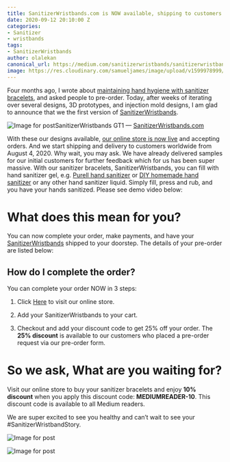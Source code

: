 ```yaml
---
title: SanitizerWristbands.com is NOW available, shipping to customers worldwide
date: 2020-09-12 20:10:00 Z
categories:
- Sanitizer
- wristbands
tags:
- SanitizerWristbands
author: olalekan
canonical_url: https://medium.com/sanitizerwristbands/sanitizerwristbands-com-is-now-available-shipping-to-customers-worldwide-44e5cd987a4d
image: https://res.cloudinary.com/samueljames/image/upload/v1599978999/1_J5fdtQwO8ma6wdDV_m5Nkw.jpg
---
```


Four months ago, I wrote about [maintaining hand hygiene with sanitizer bracelets](https://medium.com/@elesin.olalekan/maintaining-hand-hygiene-with-new-sanitizer-bracelets-d52bc0e8f647), and asked people to pre-order. Today, after weeks of iterating over several designs, 3D prototypes, and injection mold designs, I am glad to announce that we the first version of [SanitizerWristbands](https://sanitizerwristbands.com/).

![Image for post](https://res.cloudinary.com/samueljames/image/upload/v1599978922/1_iToOq9U_qqePffumMtcEQg.jpg)SanitizerWristbands GT1 — [SanitizerWristbands.com](https://sanitizerwristbands.com/)

With these our designs available, [our online store is now live](https://sanitizerwristbands.com/shop) and accepting orders. And we start shipping and delivery to customers worldwide from August 4, 2020. Why wait, you may ask. We have already delivered samples for our initial customers for further feedback which for us has been super massive. With our sanitizer bracelets, SanitizerWristbands, you can fill with hand sanitizer gel, e.g. [Purell hand sanitizer](https://www.purell.eu/en/categories/hand-sanitising) or [DIY homemade hand sanitizer](https://www.wired.com/story/how-to-make-hand-sanitizer/) or any other hand sanitizer liquid. Simply fill, press and rub, and you have your hands sanitized. Please see demo video below:

# What does this mean for you?

You can now complete your order, make payments, and have your [SanitizerWristbands](https://sanitizerwristbands.com/shop?discount=complete-preorder&loc=%7B%7BCountry%7D%7D) shipped to your doorstep. The details of your pre-order are listed below:

## **How do I complete the order?**

You can complete your order NOW in 3 steps:

1. Click [Here](https://sanitizerwristbands.com/shop?discount=complete-preorder) to visit our online store.

2. Add your SanitizerWristbands to your cart.

3. Checkout and add your discount code to get 25% off your order. The **25% discount** is available to our customers who placed a pre-order request via our pre-order form.

# **So we ask, What are you waiting for?**

Visit our online store to buy your sanitizer bracelets and enjoy **10% discount** when you apply this discount code: **MEDIUMREADER-10**. This discount code is available to all Medium readers.

We are super excited to see you healthy and can’t wait to see your #SanitizerWristbandStory.

![Image for post](https://res.cloudinary.com/samueljames/image/upload/v1599978964/1_-CsjAGfFugVtIJXzW82ncA.jpg)

![Image for post](https://res.cloudinary.com/samueljames/image/upload/v1599978999/1_J5fdtQwO8ma6wdDV_m5Nkw.jpg)